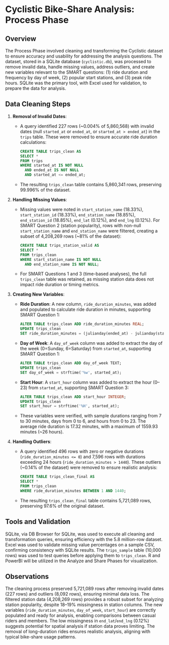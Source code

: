 # Cyclistic Bike-Share Analysis: Process Phase

## Overview

The Process Phase involved cleaning and transforming the Cyclistic dataset to ensure accuracy and usability for addressing the analysis questions. The dataset, stored in a SQLite database (`cyclistic.db`), was processed to remove invalid data, handle missing values, address outliers, and create new variables relevant to the SMART questions: (1) ride duration and frequency by day of week, (2) popular start stations, and (3) peak ride hours. SQLite was the primary tool, with Excel used for validation, to prepare the data for analysis.

## Data Cleaning Steps

1. **Removal of Invalid Dates**:
   - A query identified 227 rows (~0.004% of 5,860,568) with invalid dates (null `started_at` or `ended_at`, or `started_at > ended_at`) in the `trips` table. These were removed to ensure accurate ride duration calculations:
     ```sql
     CREATE TABLE trips_clean AS
     SELECT *
     FROM trips
     WHERE started_at IS NOT NULL
       AND ended_at IS NOT NULL
       AND started_at <= ended_at;
     ```
   - The resulting `trips_clean` table contains 5,860,341 rows, preserving 99.996% of the dataset.

2. **Handling Missing Values**:
   - Missing values were noted in `start_station_name` (18.33%), `start_station_id` (18.33%), `end_station_name` (18.85%), `end_station_id` (18.85%), `end_lat` (0.12%), and `end_lng` (0.12%). For SMART Question 2 (station popularity), rows with non-null `start_station_name` and `end_station_name` were filtered, creating a subset of 4,208,269 rows (~81% of the dataset):
     ```sql
     CREATE TABLE trips_station_valid AS
     SELECT *
     FROM trips_clean
     WHERE start_station_name IS NOT NULL
       AND end_station_name IS NOT NULL;
     ```
   - For SMART Questions 1 and 3 (time-based analyses), the full `trips_clean` table was retained, as missing station data does not impact ride duration or timing metrics.

3. **Creating New Variables**:
   - **Ride Duration**: A new column, `ride_duration_minutes`, was added and populated to calculate ride duration in minutes, supporting SMART Question 1:
     ```sql
     ALTER TABLE trips_clean ADD ride_duration_minutes REAL;
     UPDATE trips_clean
     SET ride_duration_minutes = (julianday(ended_at) - julianday(started_at)) * 1440;
     ```
   - **Day of Week**: A `day_of_week` column was added to extract the day of the week (0=Sunday, 6=Saturday) from `started_at`, supporting SMART Question 1:
     ```sql
     ALTER TABLE trips_clean ADD day_of_week TEXT;
     UPDATE trips_clean
     SET day_of_week = strftime('%w', started_at);
     ```
   - **Start Hour**: A `start_hour` column was added to extract the hour (0–23) from `started_at`, supporting SMART Question 3:
     ```sql
     ALTER TABLE trips_clean ADD start_hour INTEGER;
     UPDATE trips_clean
     SET start_hour = strftime('%H', started_at);
     ```
   - These variables were verified, with sample durations ranging from 7 to 30 minutes, days from 0 to 6, and hours from 0 to 23. The average ride duration is 17.32 minutes, with a maximum of 1559.93 minutes (~26 hours).

4. **Handling Outliers**:
   - A query identified 496 rows with zero or negative durations (`ride_duration_minutes <= 0`) and 7,596 rows with durations exceeding 24 hours (`ride_duration_minutes > 1440`). These outliers (~0.14% of the dataset) were removed to ensure realistic analysis:
     ```sql
     CREATE TABLE trips_clean_final AS
     SELECT *
     FROM trips_clean
     WHERE ride_duration_minutes BETWEEN 1 AND 1440;
     ```
   - The resulting `trips_clean_final` table contains 5,721,089 rows, preserving 97.6% of the original dataset.

## Tools and Validation

SQLite, via DB Browser for SQLite, was used to execute all cleaning and transformation queries, ensuring efficiency with the 5.8 million-row dataset. Excel was used to validate missing value percentages on a sample CSV, confirming consistency with SQLite results. The `trips_sample` table (10,000 rows) was used to test queries before applying them to `trips_clean`. R and PowerBI will be utilized in the Analyze and Share Phases for visualization.

## Observations

The cleaning process preserved 5,721,089 rows after removing invalid dates (227 rows) and outliers (8,092 rows), ensuring minimal data loss. The filtered station data (4,208,269 rows) provides a robust subset for analyzing station popularity, despite 18–19% missingness in station columns. The new variables (`ride_duration_minutes`, `day_of_week`, `start_hour`) are correctly populated and ready for analysis, enabling comparisons between casual riders and members. The low missingness in `end_lat`/`end_lng` (0.12%) suggests potential for spatial analysis if station data proves limiting. The removal of long-duration rides ensures realistic analysis, aligning with typical bike-share usage patterns.
